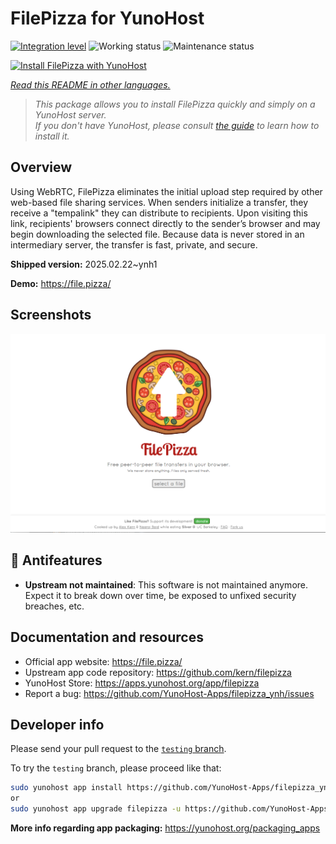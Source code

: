 <!--
N.B.: This README was automatically generated by <https://github.com/YunoHost/apps/tree/master/tools/readme_generator>
It shall NOT be edited by hand.
-->

# FilePizza for YunoHost

[![Integration level](https://apps.yunohost.org/badge/integration/filepizza)](https://ci-apps.yunohost.org/ci/apps/filepizza/)
![Working status](https://apps.yunohost.org/badge/state/filepizza)
![Maintenance status](https://apps.yunohost.org/badge/maintained/filepizza)

[![Install FilePizza with YunoHost](https://install-app.yunohost.org/install-with-yunohost.svg)](https://install-app.yunohost.org/?app=filepizza)

*[Read this README in other languages.](./ALL_README.md)*

> *This package allows you to install FilePizza quickly and simply on a YunoHost server.*  
> *If you don't have YunoHost, please consult [the guide](https://yunohost.org/install) to learn how to install it.*

## Overview

Using WebRTC, FilePizza eliminates the initial upload step required by other web-based file sharing services. When senders initialize a transfer, they receive a "tempalink" they can distribute to recipients. Upon visiting this link, recipients' browsers connect directly to the sender’s browser and may begin downloading the selected file. Because data is never stored in an intermediary server, the transfer is fast, private, and secure.

**Shipped version:** 2025.02.22~ynh1

**Demo:** <https://file.pizza/>

## Screenshots

![Screenshot of FilePizza](./doc/screenshots/screenshot.png)

## :red_circle: Antifeatures

- **Upstream not maintained**: This software is not maintained anymore. Expect it to break down over time, be exposed to unfixed security breaches, etc.

## Documentation and resources

- Official app website: <https://file.pizza/>
- Upstream app code repository: <https://github.com/kern/filepizza>
- YunoHost Store: <https://apps.yunohost.org/app/filepizza>
- Report a bug: <https://github.com/YunoHost-Apps/filepizza_ynh/issues>

## Developer info

Please send your pull request to the [`testing` branch](https://github.com/YunoHost-Apps/filepizza_ynh/tree/testing).

To try the `testing` branch, please proceed like that:

```bash
sudo yunohost app install https://github.com/YunoHost-Apps/filepizza_ynh/tree/testing --debug
or
sudo yunohost app upgrade filepizza -u https://github.com/YunoHost-Apps/filepizza_ynh/tree/testing --debug
```

**More info regarding app packaging:** <https://yunohost.org/packaging_apps>
